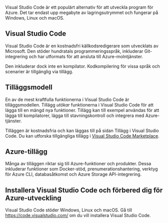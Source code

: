Visual Studio Code är ett populärt alternativ för att utveckla program för Azure. Det tar endast upp megabyte av lagringsutrymmet och fungerar på Windows, Linux och macOS.

## <a name="visual-studio-code"></a>Visual Studio Code

Visual Studio Code är en kostnadsfri källkodsredigerare som utvecklats av Microsoft. Den stöder hundratals programmeringsspråk, inkluderar Git-integrering och har utformats för att ansluta till Azure-molntjänster.

Den inkluderar dock inte en kompilator. Kodkompilering för vissa språk och scenarier är tillgänglig via tillägg.

## <a name="extension-model"></a>Tilläggsmodell

En av de mest kraftfulla funktionerna i Visual Studio Code är tilläggsmodellen. Tillägg _utökar_ funktionerna i Visual Studio Code för att lägga till en mängd nya funktioner. Tillägg kan till exempel användas för att lägga till kompilatorer, lägga till stavningskontroll och integrera med Azure-tjänster.

Tilläggen är kostnadsfria och kan läggas till på sidan Tillägg i Visual Studio Code. Du kan utforska tillgängliga tillägg i [Visual Studio Code Marketplace](https://marketplace.visualstudio.com/).

## <a name="azure-extensions"></a>Azure-tillägg

Många av tilläggen riktar sig till Azure-funktioner och produkter. Dessa inkluderar funktioner som Docker-stöd, prenumerationshantering, verktyg för Azure CLI, databasåtkomst och Azure Storage API-integrering.

## <a name="install-visual-studio-code-and-prepare-for-azure-development"></a>Installera Visual Studio Code och förbered dig för Azure-utveckling

Visual Studio Code stöder Windows, Linux och macOS. Gå till https://code.visualstudio.com/ om du vill installera Visual Studio Code.

